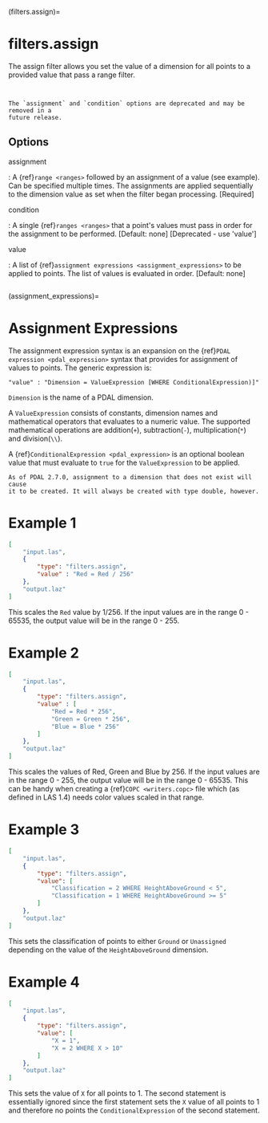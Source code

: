 (filters.assign)=

# filters.assign

The assign filter allows you set the value of a dimension for all points
to a provided value that pass a range filter.

```{embed}
```

```{streamable}
```

```{note}
The `assignment` and `condition` options are deprecated and may be removed in a
future release.
```

## Options

assignment

: A {ref}`range <ranges>` followed by an assignment of a value (see example).
  Can be specified multiple times.  The assignments are applied sequentially
  to the dimension value as set when the filter began processing. \[Required\]

condition

: A single {ref}`ranges <ranges>` that a point's values must pass in order
  for the assignment to be performed. \[Default: none\] \[Deprecated - use 'value'\]

value

: A list of {ref}`assignment expressions <assignment_expressions>` to be applied to points.
  The list of values is evaluated in order. \[Default: none\]

```{include} filter_opts.md
```

(assignment_expressions)=

# Assignment Expressions

The assignment expression syntax is an expansion on the {ref}`PDAL expression <pdal_expression>` syntax
that provides for assignment of values to points. The generic expression is:

```
"value" : "Dimension = ValueExpression [WHERE ConditionalExpression)]"
```

`Dimension` is the name of a PDAL dimension.

A `ValueExpression` consists of constants, dimension names and mathematical operators
that evaluates to a numeric value.  The supported mathematical operations are addition(`+`),
subtraction(`-`), multiplication(`*`) and division(`\\`).

A {ref}`ConditionalExpression <pdal_expression>` is an optional boolean value that must
evaluate to `true` for the `ValueExpression` to be applied.

```{note}
As of PDAL 2.7.0, assignment to a dimension that does not exist will cause
it to be created. It will always be created with type double, however.
```

# Example 1

```json
[
    "input.las",
    {
        "type": "filters.assign",
        "value" : "Red = Red / 256"
    },
    "output.laz"
]
```

This scales the `Red` value by 1/256. If the input values are in the range 0 - 65535, the output
value will be in the range 0 - 255.

# Example 2

```json
[
    "input.las",
    {
        "type": "filters.assign",
        "value" : [
            "Red = Red * 256",
            "Green = Green * 256",
            "Blue = Blue * 256"
        ]
    },
    "output.laz"
]
```

This scales the values of Red, Green and Blue by 256. If the input values are in the range 0 - 255, the output
value will be in the range 0 - 65535. This can be handy when creating a {ref}`COPC <writers.copc>` file which
(as defined in LAS 1.4) needs color values scaled in that range.

# Example 3

```json
[
    "input.las",
    {
        "type": "filters.assign",
        "value": [
            "Classification = 2 WHERE HeightAboveGround < 5",
            "Classification = 1 WHERE HeightAboveGround >= 5"
        ]
    },
    "output.laz"
]
```

This sets the classification of points to either `Ground` or `Unassigned` depending on the
value of the `HeightAboveGround` dimension.

# Example 4

```json
[
    "input.las",
    {
        "type": "filters.assign",
        "value": [
            "X = 1",
            "X = 2 WHERE X > 10"
        ]
    },
    "output.laz"
]
```

This sets the value of `X` for all points to 1. The second statement is essentially ignored
since the first statement sets the `X` value of all points to 1 and therefore no points
the `ConditionalExpression` of the second statement.
